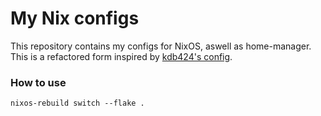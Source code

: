 # My Nix configs
This repository contains my configs for NixOS, aswell as home-manager.
This is a refactored form inspired by [kdb424's config](https://git.kdb424.xyz/kdb424/nixFlake).

### How to use
```nixos-rebuild switch --flake .```
